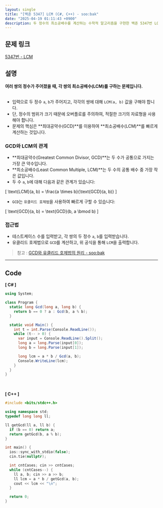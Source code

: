 ```yaml
---
layout: single
title: "[백준 5347] LCM (C#, C++) - soo:bak"
date: "2025-04-19 01:11:43 +0900"
description: 두 정수의 최소공배수를 계산하는 수학적 알고리즘을 구현한 백준 5347번 LCM 문제의 C# 및 C++ 풀이 및 해설
---
```


## 문제 링크
[5347번 - LCM](https://www.acmicpc.net/problem/5347)

## 설명
**여러 쌍의 정수가 주어졌을 때, 각 쌍의 최소공배수(LCM)를 구하는 문제입니다.**<br>
<br>

- 입력으로 두 정수 `a`, `b`가 주어지고, 각각의 쌍에 대해 `LCM(a, b)` 값을 구해야 합니다.<br>
- 단, 정수의 범위가 크기 때문에 오버플로를 주의하여, 적절한 크기의 자료형을 사용해야 합니다.<br>
- 문제의 핵심은 **최대공약수(GCD)**를 이용하여 **최소공배수(LCM)**를 빠르게 계산하는 것입니다.<br>

### GCD와 LCM의 관계
- **최대공약수(Greatest Common Divisor, GCD)**는 두 수가 공통으로 가지는 가장 큰 약수입니다.
- **최소공배수(Least Common Multiple, LCM)**는 두 수의 공통 배수 중 가장 작은 값입니다.
- 두 수 `a`, `b`에 대해 다음과 같은 관계가 있습니다:

\[
\text{LCM}(a, b) = \frac{a \times b}{\text{GCD}(a, b)}
\]

- `GCD`는 `유클리드 호제법`을 사용하여 빠르게 구할 수 있습니다:

\[
\text{GCD}(a, b) = \text{GCD}(b, a \bmod b)
\]

### 접근법
- 테스트케이스 수를 입력받고, 각 쌍의 두 정수 `a`, `b`를 입력받습니다.<br>
- 유클리드 호제법으로 `GCD`를 계산하고, 위 공식을 통해 `LCM`을 출력합니다.<br>

> 참고 : [GCD와 유클리드 호제법의 원리 - soo:bak](https://soo-bak.github.io/algorithm/theory/gcd-euclidean-explained/)

---

## Code
<b>[ C# ] </b>
<br>

```csharp
using System;

class Program {
  static long Gcd(long a, long b) {
    return b == 0 ? a : Gcd(b, a % b);
  }

  static void Main() {
    int t = int.Parse(Console.ReadLine());
    while (t-- > 0) {
      var input = Console.ReadLine().Split();
      long a = long.Parse(input[0]);
      long b = long.Parse(input[1]);

      long lcm = a * b / Gcd(a, b);
      Console.WriteLine(lcm);
    }
  }
}
```

<br><br>
<b>[ C++ ] </b>
<br>

```cpp
#include <bits/stdc++.h>

using namespace std;
typedef long long ll;

ll getGcd(ll a, ll b) {
  if (b == 0) return a;
  return getGcd(b, a % b);
}

int main() {
  ios::sync_with_stdio(false);
  cin.tie(nullptr);

  int cntCases; cin >> cntCases;
  while (cntCases--) {
    ll a, b; cin >> a >> b;
    ll lcm = a * b / getGcd(a, b);
    cout << lcm << "\n";
  }

  return 0;
}
```
